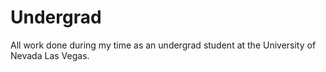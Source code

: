 # Undergrad
All work done during my time as an undergrad student at the University of Nevada Las Vegas.
